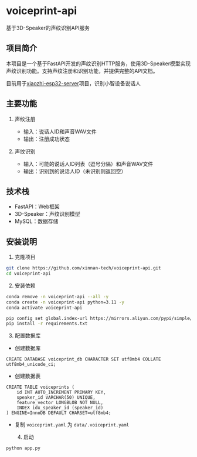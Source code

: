# voiceprint-api

基于3D-Speaker的声纹识别API服务

## 项目简介

本项目是一个基于FastAPI开发的声纹识别HTTP服务，使用3D-Speaker模型实现声纹识别功能。支持声纹注册和识别功能，并提供完整的API文档。

目前用于[xiaozhi-esp32-server](https://github.com/xinnan-tech/xiaozhi-esp32-server)项目，识别小智设备说话人

## 主要功能

1. 声纹注册
   - 输入：说话人ID和声音WAV文件
   - 输出：注册成功状态

2. 声纹识别
   - 输入：可能的说话人ID列表（逗号分隔）和声音WAV文件
   - 输出：识别到的说话人ID（未识别则返回空）

## 技术栈

- FastAPI：Web框架
- 3D-Speaker：声纹识别模型
- MySQL：数据存储

## 安装说明

1. 克隆项目
```bash
git clone https://github.com/xinnan-tech/voiceprint-api.git
cd voiceprint-api
```

2. 安装依赖
```bash
conda remove -n voiceprint-api --all -y
conda create -n voiceprint-api python=3.11 -y
conda activate voiceprint-api

pip config set global.index-url https://mirrors.aliyun.com/pypi/simple/
pip install -r requirements.txt
```

3. 配置数据库
- 创建数据库
```
CREATE DATABASE voiceprint_db CHARACTER SET utf8mb4 COLLATE utf8mb4_unicode_ci;
```
- 创建数据表
```
CREATE TABLE voiceprints (
    id INT AUTO_INCREMENT PRIMARY KEY,
    speaker_id VARCHAR(50) UNIQUE,
    feature_vector LONGBLOB NOT NULL,
    INDEX idx_speaker_id (speaker_id)
) ENGINE=InnoDB DEFAULT CHARSET=utf8mb4;
```
- 复制 `voiceprint.yaml` 为 `data/.voiceprint.yaml`

  4. 启动
```
python app.py
```